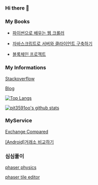 ### Hi there 👋

### My Books

* [파이썬으로 배우는 웹 크롤러](http://www.kyobobook.co.kr/product/detailViewKor.laf?ejkGb=KOR&mallGb=KOR&barcode=9788956747750&orderClick=LAG&Kc=)

* [자바스크립트로 서버와 클라이언트 구축하기](http://www.kyobobook.co.kr/product/detailViewKor.laf?ejkGb=KOR&mallGb=KOR&barcode=9788956747842&orderClick=LEa&Kc=)

* [블록체인 프로젝트](http://www.kyobobook.co.kr/product/detailViewKor.laf?ejkGb=KOR&mallGb=KOR&barcode=9788956748344&orderClick=LEa&Kc=)

### My Informations

[Stackoverflow](https://stackoverflow.com/users/8667760/%eb%a9%8d%ea%b0%9c-mung?tab=profile)

[Blog](https://blog.naver.com/pjt3591oo)

[![Top Langs](https://github-readme-stats.vercel.app/api/top-langs/?username=pjt3591oo&layout=compact)](https://github.com/anuraghazra/github-readme-stats)

[![pjt3591oo's github stats](https://github-readme-stats.vercel.app/api?username=pjt3591oo&show_icons=true&theme=dark)](https://github.com/anuraghazra/github-readme-stats)

### MyService

[Exchange Compared](https://pjt3591oo.github.io/coin-dashboard/)

[[Android]거래소 비교하기](https://play.google.com/store/apps/details?id=com.mung.weather)

### 심심풀이

[phaser physics](https://pjt3591oo.github.io/phaser-tutorial-1/)

[phaser tile editor](https://pjt3591oo.github.io/phaser-tilemap-practice/)

